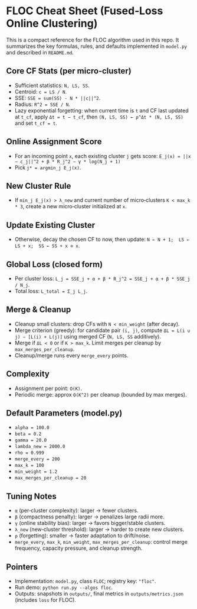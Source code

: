 # FLOC Cheat Sheet (Fused‑Loss Online Clustering)

This is a compact reference for the FLOC algorithm used in this repo. It summarizes the key formulas, rules, and defaults implemented in `model.py` and described in `README.md`.

## Core CF Stats (per micro‑cluster)

- Sufficient statistics: `N, LS, SS`.
- Centroid: `c = LS / N`.
- SSE: `SSE = sum(SS) - N * ||c||^2`.
- Radius: `R^2 = SSE / N`.
- Lazy exponential forgetting: when current time is `t` and CF last updated at `t_cf`, apply `Δt = t − t_cf`, then `(N, LS, SS) ← ρ^Δt * (N, LS, SS)` and set `t_cf = t`.

## Online Assignment Score

- For an incoming point `x`, each existing cluster `j` gets score:
  `E_j(x) = ||x − c_j||^2 + β * R_j^2 − γ * log(N_j + 1)`
- Pick `j* = argmin_j E_j(x)`.

## New Cluster Rule

- If `min_j E_j(x) > λ_new` and current number of micro‑clusters `K < max_k * 3`, create a new micro‑cluster initialized at `x`.

## Update Existing Cluster

- Otherwise, decay the chosen CF to now, then update:
  `N ← N + 1;  LS ← LS + x;  SS ← SS + x ⊙ x`.

## Global Loss (closed form)

- Per cluster loss: `L_j = SSE_j + α + β * R_j^2 = SSE_j + α + β * SSE_j / N_j`.
- Total loss: `L_total = Σ_j L_j`.

## Merge & Cleanup

- Cleanup small clusters: drop CFs with `N < min_weight` (after decay).
- Merge criterion (greedy): for candidate pair `(i, j)`, compute
  `ΔL = L(i ∪ j) − [L(i) + L(j)]` using merged CF (`N, LS, SS` additively).
- Merge if `ΔL < 0` or if `K > max_k`. Limit merges per cleanup by `max_merges_per_cleanup`.
- Cleanup/merge runs every `merge_every` points.

## Complexity

- Assignment per point: `O(K)`.
- Periodic merge: approx `O(K^2)` per cleanup (bounded by max merges).

## Default Parameters (model.py)

- `alpha = 100.0`
- `beta = 0.2`
- `gamma = 20.0`
- `lambda_new = 2000.0`
- `rho = 0.999`
- `merge_every = 200`
- `max_k = 100`
- `min_weight = 1.2`
- `max_merges_per_cleanup = 20`

## Tuning Notes

- `α` (per‑cluster complexity): larger → fewer clusters.
- `β` (compactness penalty): larger → penalizes large radii more.
- `γ` (online stability bias): larger → favors bigger/stable clusters.
- `λ_new` (new‑cluster threshold): larger → harder to create new clusters.
- `ρ` (forgetting): smaller → faster adaptation to drift/noise.
- `merge_every`, `max_k`, `min_weight`, `max_merges_per_cleanup`: control merge frequency, capacity pressure, and cleanup strength.

## Pointers

- Implementation: `model.py`, class `FLOC`; registry key: `"floc"`.
- Run demo: `python run.py --algos floc`.
- Outputs: snapshots in `outputs/`, final metrics in `outputs/metrics.json` (includes `loss` for FLOC).
